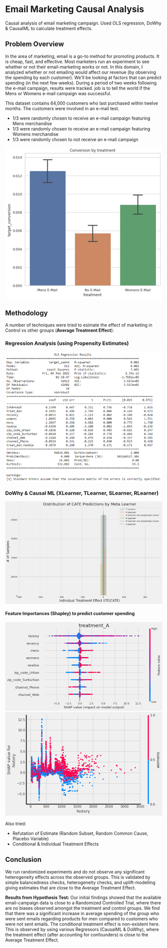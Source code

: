 # Email Marketing Causal Analysis
Causal analysis of email marketing campaign. Used OLS regression, DoWhy & CausalML to calculate treatment effects.

## Problem Overview
In the area of marketing, email is a go-to method for promoting products. It is cheap, fast, and effective. Most marketers run an experiment to see whether or not their email-marketing works or not. In this domain, I analyzed whether or not emailing would affect our revenue (by observing the spending by each customer). We'll be looking at factors that can predict spending (in the next few weeks). During a period of two weeks following the e-mail campaign, results were tracked.  job is to tell the world if the Mens or Womens e-mail campaign was successful.

This dataset contains 64,000 customers who last purchased within twelve months. The customers were involved in an e-mail test.
- 1/3 were randomly chosen to receive an e-mail campaign featuring Mens merchandise
- 1/3 were randomly chosen to receive an e-mail campaign featuring Womens merchandise
- 1/3 were randomly chosen to not receive an e-mail campaign

![Marketing Experiment Overview](/emailmarketing_overview.png)
## Methodology
A number of techniques were tried to esimate the effect of marketing in Control vs other groups (**Average Treatment Effect**):

### Regression Analysis (using Propensity Estimates)
![Regression Summary](/ols_summary.png)

### DoWhy & Causal ML (XLearner, TLearner, SLearner, RLearner)
![CATE](/cate_estimate.png)

#### Feature Importances (Shapley) to predict customer spending
![Regression Summary](/featureimportance.png)
![Regression Summary](/interaction_featureimportance.png)

Also tried:
- Refutation of Estimate (Random Subset, Random Common Cause, Placebo Variable)
- Conditional & Individual Treatment Effects

## Conclusion
We run randomized experiments and do not observe any significant heterogeneity effects across the observed groups. This is validated by simple balancedness checks, heterogeneity checks, and uplift-modelling giving estimates that are close to the Average Treatment Effect.

**Results from Hypothesis Test:** Our initial findings showed that the available email-campaign data is close to a Randomized Controlled Trial, where there are no biases observed amongst the treatment and control groups. We find that there was a significant increase in average spending of the group who were sent emails regarding products for men compared to customers who were not sent emails. The conditional treatment effect is non-existent here. This is observed by using various Regressors (CausalML & DoWhy), where the treatment effect (after accounting for confounders) is close to the Average Treatment Effect.
